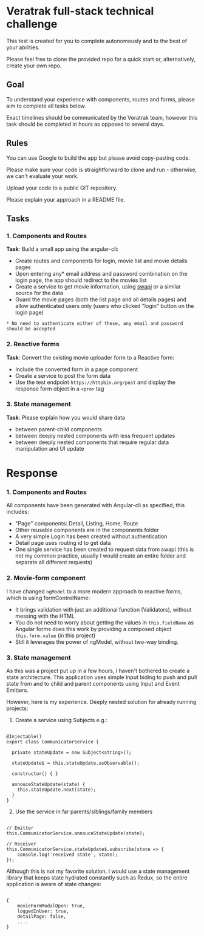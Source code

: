 # Veratrak full-stack technical challenge

This test is created for you to complete autonomously and to the best of your abilities.

Please feel free to clone the provided repo for a quick start or, alternatively, create your own repo.

## Goal

To understand your experience with components, routes and forms, please aim to complete all tasks below.

Exact timelines should be communicated by the Veratrak team, however this task should be completed in hours as opposed to several days.

## Rules

You can use Google to build the app but please avoid copy-pasting code.

Please make sure your code is straightforward to clone and run - otherwise, we can't evaluate your work.

Upload your code to a public GIT repository.

Please explain your approach in a README file.

## Tasks

### 1. Components and Routes

**Task**: Build a small app using the angular-cli:

- Create routes and components for login, movie list and movie details pages
- Upon entering any\* email address and password combination on the login page, the app should redirect to the movies list
- Create a service to get movie information, using [swapi](https://swapi.co) or a similar source for the data
- Guard the movie pages (both the list page and all details pages) and allow authenticated users only (users who clicked "login" button on the login page)

~~~~
* No need to authenticate either of these, any email and password should be accepted
~~~~

### 2. Reactive forms

**Task**: Convert the existing movie uploader form to a Reactive form:

- Include the converted form in a page component
- Create a service to post the form data
- Use the test endpoint `https://httpbin.org/post` and display the response form object in a `<pre>` tag

### 3. State management

**Task**: Please explain how you would share data

- between parent-child components
- between deeply nested components with less frequent updates
- between deeply nested components that require regular data manipulation and UI update


# Response

### 1. Components and Routes

All components have been generated with Angular-cli as specified, this includes:

- "Page" components: Detail, Listing, Home, Route
- Other reusable components are in the components folder
- A very simple Login has been created without authentication
- Detail page uses routing id to get data
- One single service has been created to request data from swapi (this is not my common practice, usually I would create an entire folder and separate all different requests)


### 2. Movie-form component

I have changed `ngModel` to a more modern approach to reactive forms, which is using formControlName:

- It brings validation with just an additional function (Validators), without messing with the HTML
- You do not need to worry about getting the values in `this.fieldName` as Angular forms does this work by providing a composed object `this.form.value` (in this project)
- Still it leverages the power of ngModel, without two-way binding.

### 3. State management

As this was a project put up in a few hours, I haven't bothered to create a state architecture. This application uses simple Input biding to push and pull state from and to child and parent components using Input and Event Emitters.

However, here is my experience. Deeply nested solution for already running projects:

1. Create a service using Subjects e.g.:

~~~~

@Injectable()
export class CommunicatorService {
 
  private stateUpdate = new Subject<string>();

  stateUpdate$ = this.stateUpdate.asObservable();

  constructor() { }

  annouceStateUpdate(state) {
    this.stateUpdate.next(state);
  }
}
~~~~

2. Use the service in far parents/siblings/family members

~~~~

// Emitter
this.CommunicatorService.annouceStateUpdate(state);

// Receiver
this.CommunicatorService.stateUpdate$.subscribe(state => {
    console.log('received state', state);
});

~~~~

Although this is not my favorite solution. I would use a state management library that keeps state hydrated constantly such as Redux, so the entire application is aware of state changes:


~~~~

{
    movieFormModalOpen: true,
    loggedInUser: true,
    detailPage: false,
    ....
}

~~~~